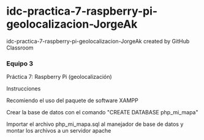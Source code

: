 # idc-practica-7-raspberry-pi-geolocalizacion-JorgeAk
idc-practica-7-raspberry-pi-geolocalizacion-JorgeAk created by GitHub Classroom
<h3>Equipo 3</h3>

Práctica 7: Raspberry Pi (geolocalización)
<p> Instrucciones</p>
<p>Recomiendo el uso del paquete de software XAMPP</p>
<p> Crear la base de datos con el comando "CREATE DATABASE php_mi_mapa"
<p>Importar el archivo php_mi_mapa.sql al manejador de base de datos
y montar los archivos a un servidor apache</p>  
